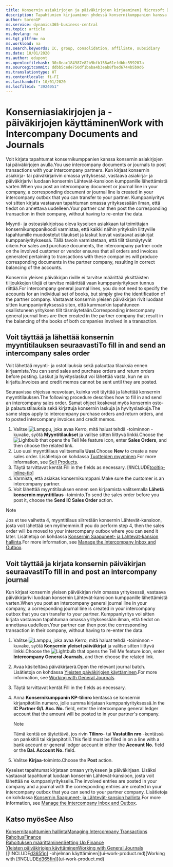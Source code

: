 ```yaml
---
title: Konsernin asiakirjojen ja päiväkirjojen kirjaaminen| Microsoft Docs
description: Tapahtumien kirjaaminen yhdessä konsernikumppanien kanssa konsernin asiakirjojen avulla.
author: SorenGP
ms.service: dynamics365-business-central
ms.topic: article
ms.devlang: na
ms.tgt_pltfrm: na
ms.workload: na
ms.search.keywords: IC, group, consolidation, affiliate, subsidiary
ms.date: 10/01/2020
ms.author: edupont
ms.openlocfilehash: 30c8eac184987e82b9bfb158a61efdbbc559207a
ms.sourcegitcommit: ddbb5cede750df1baba4b3eab8fbed6744b5b9d6
ms.translationtype: HT
ms.contentlocale: fi-FI
ms.lasthandoff: 10/01/2020
ms.locfileid: "3924051"
---
```

# <a name="work-with-intercompany-documents-and-journals"></a><span data-ttu-id="148df-103">Konserniasiakirjojen ja -päiväkirjojen käyttäminen</span><span class="sxs-lookup"><span data-stu-id="148df-103">Work with Intercompany Documents and Journals</span></span>
<span data-ttu-id="148df-104">Voit kirjata tapahtumat konsernikumppanien kanssa konsernin asiakirjojen tai päiväkirjojen avulla.</span><span class="sxs-lookup"><span data-stu-id="148df-104">You use intercompany documents or journals to post transactions with your intercompany partners.</span></span> <span data-ttu-id="148df-105">Kun kirjaat konsernin asiakirja- tai päiväkirjarivin omassa yrityksessä, vastaava asiakirja- ja päiväkirjarivi luodaan konsernin Lähtevät-kansioon kumppanille lähettämistä varten.</span><span class="sxs-lookup"><span data-stu-id="148df-105">When you post an intercompany document or journal line in your company, a corresponding document or journal line is created in your intercompany outbox that you can transfer to your partner.</span></span> <span data-ttu-id="148df-106">Kumppaniyritys voi sitten kirjata vastaavan tapahtuman omassa yrityksessään ilman, että tiedot on annettava uudelleen.</span><span class="sxs-lookup"><span data-stu-id="148df-106">Your partner can then post the corresponding transaction in their company, without having to re-enter the data.</span></span>

<span data-ttu-id="148df-107">Myynti- ja ostoasiakirjoissa oleva kyseisen asiakkaan tai toimittajan konsernikumppanikoodi varmistaa, että kaikki näihin yrityksiin liittyville tapahtumille muodostetut tilaukset ja laskut luovat vastaavat asiakirjat kumppaniyrityksessä. Tällä tavoin varmistetaan, että tilit täsmäytyvät oikein.</span><span class="sxs-lookup"><span data-stu-id="148df-107">For sales and purchase documents, the intercompany partner code on the involved customer or vendor ensures that all orders and invoices generated pertaining to transactions with these companies will produce corresponding documents in the partner company, resulting in correct balancing of the accounts.</span></span>

<span data-ttu-id="148df-108">Konsernin yleisen päiväkirjan riville ei tarvitse määrittää yksittäisten tilijoukkojen tilejä ei tarvitse määrittää vaan kumppaniyrityksen tunnus riittää.</span><span class="sxs-lookup"><span data-stu-id="148df-108">For intercompany general journal lines, you do not need to specify the accounts for an individual set of books, but simply give the identification of the partner company.</span></span> <span data-ttu-id="148df-109">Vastaavat konsernin yleisen päiväkirjan rivit luodaan sitten kumppaniyrityksessä siten, että kummankin tapahtuneen osallistuneen yrityksen tilit täsmäytetään.</span><span class="sxs-lookup"><span data-stu-id="148df-109">Corresponding intercompany general journal lines are then created in the partner company that result in the balancing of the books of both companies involved in a transaction.</span></span>

## <a name="to-fill-in-and-send-an-intercompany-sales-order"></a><span data-ttu-id="148df-110">Voit täyttää ja lähettää konsernin myyntitilauksen seuraavasti</span><span class="sxs-lookup"><span data-stu-id="148df-110">To fill in and send an intercompany sales order</span></span>
<span data-ttu-id="148df-111">Voit lähettää myynti- ja ostotilauksia sekä palauttaa tilauksia ennen kirjaamista.</span><span class="sxs-lookup"><span data-stu-id="148df-111">You can send sales and purchase orders and return orders before posting.</span></span> <span data-ttu-id="148df-112">Laskut ja hyvityslaskut voi lähettää vasta, kun ne on kirjattu.</span><span class="sxs-lookup"><span data-stu-id="148df-112">Invoices and credit memos cannot be sent until they are posted.</span></span>

<span data-ttu-id="148df-113">Seuraavissa ohjeissa neuvotaan, kuinka voit täyttää ja lähettää konsernin myyntitilauksen.</span><span class="sxs-lookup"><span data-stu-id="148df-113">The following procedure describes how to fill in and send an intercompany sales order.</span></span> <span data-ttu-id="148df-114">Samat ohjeet koskevat myös konsernin osto- ja palautustilauksia sekä kirjattuja konsernin laskuja ja hyvityslaskuja.</span><span class="sxs-lookup"><span data-stu-id="148df-114">The same steps apply to intercompany purchase orders and return orders, and to posted intercompany invoices and credit memos.</span></span>  

1. <span data-ttu-id="148df-115">Valitse ![Lamppu, joka avaa Kerro, mitä haluat tehdä -toiminnon](media/ui-search/search_small.png "Kerro, mitä haluat tehdä") -kuvake, syötä **Myyntitilaukset** ja valitse sitten liittyvä linkki.</span><span class="sxs-lookup"><span data-stu-id="148df-115">Choose the ![Lightbulb that opens the Tell Me feature](media/ui-search/search_small.png "Tell me what you want to do") icon, enter **Sales Orders**, and then choose the related link.</span></span>  
2. <span data-ttu-id="148df-116">Luo uusi myyntitilaus valitsemalla **Uusi**.</span><span class="sxs-lookup"><span data-stu-id="148df-116">Choose **New** to create a new sales order.</span></span> <span data-ttu-id="148df-117">Lisätietoja on kohdassa [Tuotteiden myyminen](sales-how-sell-products.md).</span><span class="sxs-lookup"><span data-stu-id="148df-117">For more information, see [Sell Products](sales-how-sell-products.md).</span></span>  
3. <span data-ttu-id="148df-118">Täytä tarvittavat kentät.</span><span class="sxs-lookup"><span data-stu-id="148df-118">Fill in the fields as necessary.</span></span> [!INCLUDE[tooltip-inline-tip](includes/tooltip-inline-tip_md.md)]
4. <span data-ttu-id="148df-119">Varmista, että asiakas konsernikumppani.</span><span class="sxs-lookup"><span data-stu-id="148df-119">Make sure the customer is an intercompany partner.</span></span>
5. <span data-ttu-id="148df-120">Voit lähettää myyntitilauksen ennen sen kirjaamista valitsemalla **Lähetä konsernin myyntitilaus** -toiminto.</span><span class="sxs-lookup"><span data-stu-id="148df-120">To send the sales order before you post it, choose the **Send IC Sales Order** action.</span></span>

> [!NOTE]
> <span data-ttu-id="148df-121">Jos et tee vaihetta 4, myyntitilaus siirretään konsernin Lähtevät-kansioon, josta voit lähettää sen myöhemmin.</span><span class="sxs-lookup"><span data-stu-id="148df-121">If you do perform step 4, then the sales order will be moved to your intercompany outbox where you can send it later.</span></span> <span data-ttu-id="148df-122">Lisätietoja on kohdassa [Konsernin Saapuneet- ja Lähtevät-kansion hallinta](intercompany-how-manage-intercompany-inbox.md).</span><span class="sxs-lookup"><span data-stu-id="148df-122">For more information, see [Manage the Intercompany Inbox and Outbox](intercompany-how-manage-intercompany-inbox.md).</span></span>

## <a name="to-fill-in-and-post-an-intercompany-journal"></a><span data-ttu-id="148df-123">Voit täyttää ja kirjata konsernin päiväkirjan seuraavasti</span><span class="sxs-lookup"><span data-stu-id="148df-123">To fill in and post an intercompany journal</span></span>
<span data-ttu-id="148df-124">Kun kirjaat konsernin yleisen päiväkirjan rivin omassa yrityksessä, vastaava päiväkirjarivi luodaan konsernin Lähtevät-kansioon kumppanille lähettämistä varten.</span><span class="sxs-lookup"><span data-stu-id="148df-124">When you post an intercompany general journal line in your company, a corresponding journal line is created in your intercompany outbox that you can transfer to your partner.</span></span> <span data-ttu-id="148df-125">Kumppaniyritys voi sitten kirjata vastaavan tapahtuman omassa yrityksessään ilman, että tiedot on annettava uudelleen.</span><span class="sxs-lookup"><span data-stu-id="148df-125">Your partner can then post the corresponding transaction in their company, without having to re-enter the data.</span></span>

1. <span data-ttu-id="148df-126">Valitse ![Lamppu, joka avaa Kerro, mitä haluat tehdä -toiminnon](media/ui-search/search_small.png "Kerro, mitä haluat tehdä") -kuvake, syötä **Konsernin yleiset päiväkirjat** ja valitse sitten liittyvä linkki.</span><span class="sxs-lookup"><span data-stu-id="148df-126">Choose the ![Lightbulb that opens the Tell Me feature](media/ui-search/search_small.png "Tell me what you want to do") icon, enter **Intercompany General Journals**, and then choose the related link.</span></span>  
2. <span data-ttu-id="148df-127">Avaa käsiteltävä päiväkirjaerä.</span><span class="sxs-lookup"><span data-stu-id="148df-127">Open the relevant journal batch.</span></span> <span data-ttu-id="148df-128">Lisätietoja on kohdassa [Yleisten päiväkirjojen käyttäminen](ui-work-general-journals.md).</span><span class="sxs-lookup"><span data-stu-id="148df-128">For more information, see [Working with General Journals](ui-work-general-journals.md).</span></span>
3. <span data-ttu-id="148df-129">Täytä tarvittavat kentät.</span><span class="sxs-lookup"><span data-stu-id="148df-129">Fill in the fields as necessary.</span></span>
4. <span data-ttu-id="148df-130">Anna **Konsernikumppanin KP-tilinro** kentässä se konsernin kirjanpitotilin numero, jolle summa kirjataan kumppaniyrityksessä.</span><span class="sxs-lookup"><span data-stu-id="148df-130">In the **IC Partner G/L Acc. No.** field, enter the intercompany general ledger account that the amount will be posted to in your partner's company.</span></span>

    > [!NOTE]
    > <span data-ttu-id="148df-131">Tämä kenttä on täytettävä, jos rivin **Tilinro**- tai **Vastatilin nro** -kentässä on pankkitili tai kirjanpitotili.</span><span class="sxs-lookup"><span data-stu-id="148df-131">This field must be filled in on a line with a bank account or general ledger account in either the **Account No.** field or the **Bal. Account No.** field.</span></span>  
5. <span data-ttu-id="148df-132">Valitse **Kirjaa**-toiminto.</span><span class="sxs-lookup"><span data-stu-id="148df-132">Choose the **Post** action.</span></span>

<span data-ttu-id="148df-133">Kyseiset tapahtumat kirjataan omaan yritykseen ja päiväkirjaan. Lisäksi vastaavat tapahtumat luodaan konsernin Lähtevät-kansioon, josta voit lähettää ne kumppaniyritykselle.</span><span class="sxs-lookup"><span data-stu-id="148df-133">The involved entries are posted in your company and a journal with the corresponding entries are created in your intercompany outbox that you can send to your partner company.</span></span> <span data-ttu-id="148df-134">Lisätietoja on kohdassa [Konsernin Saapuneet- ja Lähtevät-kansion hallinta](intercompany-how-manage-intercompany-inbox.md).</span><span class="sxs-lookup"><span data-stu-id="148df-134">For more information, see [Manage the Intercompany Inbox and Outbox](intercompany-how-manage-intercompany-inbox.md).</span></span>

## <a name="see-also"></a><span data-ttu-id="148df-135">Katso myös</span><span class="sxs-lookup"><span data-stu-id="148df-135">See Also</span></span>
[<span data-ttu-id="148df-136">Konsernitapahtumien hallinta</span><span class="sxs-lookup"><span data-stu-id="148df-136">Managing Intercompany Transactions</span></span>](intercompany-manage.md)  
[<span data-ttu-id="148df-137">Rahoitus</span><span class="sxs-lookup"><span data-stu-id="148df-137">Finance</span></span>](finance.md)  
[<span data-ttu-id="148df-138">Rahoituksen määrittäminen</span><span class="sxs-lookup"><span data-stu-id="148df-138">Setting Up Finance</span></span>](finance-setup-finance.md)  
[<span data-ttu-id="148df-139">Yleisten päiväkirjojen käyttäminen</span><span class="sxs-lookup"><span data-stu-id="148df-139">Working with General Journals</span></span>](ui-work-general-journals.md)  
<span data-ttu-id="148df-140">[[!INCLUDE[d365fin](includes/d365fin_md.md)] -ohjelman käyttäminen](ui-work-product.md)</span><span class="sxs-lookup"><span data-stu-id="148df-140">[Working with [!INCLUDE[d365fin](includes/d365fin_md.md)]](ui-work-product.md)</span></span>

